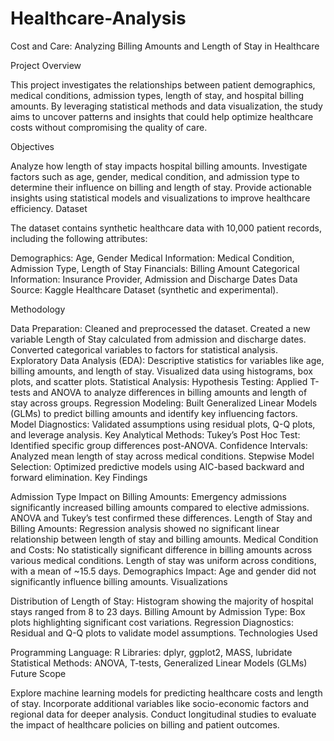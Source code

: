 # Healthcare-Analysis
Cost and Care: Analyzing Billing Amounts and Length of Stay in Healthcare

Project Overview

This project investigates the relationships between patient demographics, medical conditions, admission types, length of stay, and hospital billing amounts. By leveraging statistical methods and data visualization, the study aims to uncover patterns and insights that could help optimize healthcare costs without compromising the quality of care.

Objectives

Analyze how length of stay impacts hospital billing amounts.
Investigate factors such as age, gender, medical condition, and admission type to determine their influence on billing and length of stay.
Provide actionable insights using statistical models and visualizations to improve healthcare efficiency.
Dataset

The dataset contains synthetic healthcare data with 10,000 patient records, including the following attributes:

Demographics: Age, Gender
Medical Information: Medical Condition, Admission Type, Length of Stay
Financials: Billing Amount
Categorical Information: Insurance Provider, Admission and Discharge Dates
Data Source: Kaggle Healthcare Dataset (synthetic and experimental).

Methodology

Data Preparation:
Cleaned and preprocessed the dataset.
Created a new variable Length of Stay calculated from admission and discharge dates.
Converted categorical variables to factors for statistical analysis.
Exploratory Data Analysis (EDA):
Descriptive statistics for variables like age, billing amounts, and length of stay.
Visualized data using histograms, box plots, and scatter plots.
Statistical Analysis:
Hypothesis Testing: Applied T-tests and ANOVA to analyze differences in billing amounts and length of stay across groups.
Regression Modeling: Built Generalized Linear Models (GLMs) to predict billing amounts and identify key influencing factors.
Model Diagnostics: Validated assumptions using residual plots, Q-Q plots, and leverage analysis.
Key Analytical Methods:
Tukey’s Post Hoc Test: Identified specific group differences post-ANOVA.
Confidence Intervals: Analyzed mean length of stay across medical conditions.
Stepwise Model Selection: Optimized predictive models using AIC-based backward and forward elimination.
Key Findings

Admission Type Impact on Billing Amounts:
Emergency admissions significantly increased billing amounts compared to elective admissions.
ANOVA and Tukey’s test confirmed these differences.
Length of Stay and Billing Amounts:
Regression analysis showed no significant linear relationship between length of stay and billing amounts.
Medical Condition and Costs:
No statistically significant difference in billing amounts across various medical conditions.
Length of stay was uniform across conditions, with a mean of ~15.5 days.
Demographics Impact:
Age and gender did not significantly influence billing amounts.
Visualizations

Distribution of Length of Stay: Histogram showing the majority of hospital stays ranged from 8 to 23 days.
Billing Amount by Admission Type: Box plots highlighting significant cost variations.
Regression Diagnostics: Residual and Q-Q plots to validate model assumptions.
Technologies Used

Programming Language: R
Libraries: dplyr, ggplot2, MASS, lubridate
Statistical Methods: ANOVA, T-tests, Generalized Linear Models (GLMs)
Future Scope

Explore machine learning models for predicting healthcare costs and length of stay.
Incorporate additional variables like socio-economic factors and regional data for deeper analysis.
Conduct longitudinal studies to evaluate the impact of healthcare policies on billing and patient outcomes.
